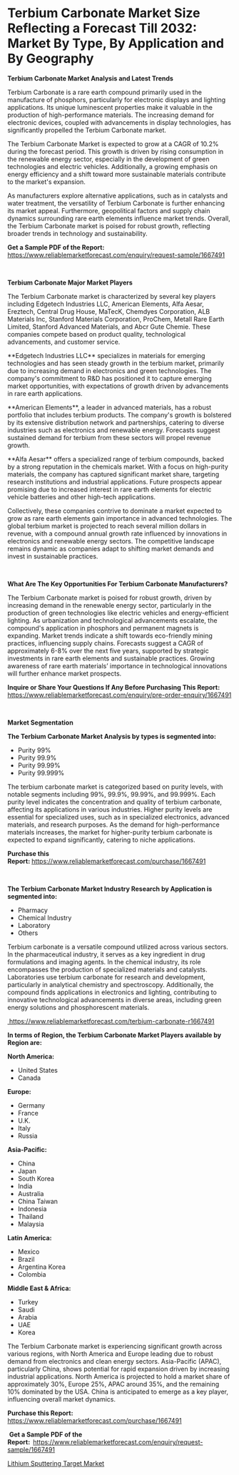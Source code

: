 <p><h1>Terbium Carbonate Market Size Reflecting a Forecast Till 2032: Market By Type, By Application and By Geography</h1></p><p><strong>Terbium Carbonate Market Analysis and Latest Trends</strong></p>
<p><p>Terbium Carbonate is a rare earth compound primarily used in the manufacture of phosphors, particularly for electronic displays and lighting applications. Its unique luminescent properties make it valuable in the production of high-performance materials. The increasing demand for electronic devices, coupled with advancements in display technologies, has significantly propelled the Terbium Carbonate market.</p><p>The Terbium Carbonate Market is expected to grow at a CAGR of 10.2% during the forecast period. This growth is driven by rising consumption in the renewable energy sector, especially in the development of green technologies and electric vehicles. Additionally, a growing emphasis on energy efficiency and a shift toward more sustainable materials contribute to the market's expansion. </p><p>As manufacturers explore alternative applications, such as in catalysts and water treatment, the versatility of Terbium Carbonate is further enhancing its market appeal. Furthermore, geopolitical factors and supply chain dynamics surrounding rare earth elements influence market trends. Overall, the Terbium Carbonate market is poised for robust growth, reflecting broader trends in technology and sustainability.</p></p>
<p><strong>Get a Sample PDF of the Report:&nbsp;</strong> <a href="https://www.reliablemarketforecast.com/enquiry/request-sample/1667491?utm_campaign=2324&utm_medium=2&utm_source=Github&utm_content=ia&utm_term=07032025&utm_id=terbium-carbonate">https://www.reliablemarketforecast.com/enquiry/request-sample/1667491</a></p>
<p>&nbsp;</p>
<p><strong>Terbium Carbonate Major Market Players</strong></p>
<p><p>The Terbium Carbonate market is characterized by several key players including Edgetech Industries LLC, American Elements, Alfa Aesar, Ereztech, Central Drug House, MaTecK, Chemdyes Corporation, ALB Materials Inc, Stanford Materials Corporation, ProChem, Metall Rare Earth Limited, Stanford Advanced Materials, and Abcr Gute Chemie. These companies compete based on product quality, technological advancements, and customer service.</p><p>**Edgetech Industries LLC** specializes in materials for emerging technologies and has seen steady growth in the terbium market, primarily due to increasing demand in electronics and green technologies. The company's commitment to R&D has positioned it to capture emerging market opportunities, with expectations of growth driven by advancements in rare earth applications.</p><p>**American Elements**, a leader in advanced materials, has a robust portfolio that includes terbium products. The company's growth is bolstered by its extensive distribution network and partnerships, catering to diverse industries such as electronics and renewable energy. Forecasts suggest sustained demand for terbium from these sectors will propel revenue growth.</p><p>**Alfa Aesar** offers a specialized range of terbium compounds, backed by a strong reputation in the chemicals market. With a focus on high-purity materials, the company has captured significant market share, targeting research institutions and industrial applications. Future prospects appear promising due to increased interest in rare earth elements for electric vehicle batteries and other high-tech applications.</p><p>Collectively, these companies contrive to dominate a market expected to grow as rare earth elements gain importance in advanced technologies. The global terbium market is projected to reach several million dollars in revenue, with a compound annual growth rate influenced by innovations in electronics and renewable energy sectors. The competitive landscape remains dynamic as companies adapt to shifting market demands and invest in sustainable practices.</p></p>
<p>&nbsp;</p>
<p><strong>What Are The Key Opportunities For Terbium Carbonate Manufacturers?</strong></p>
<p><p>The Terbium Carbonate market is poised for robust growth, driven by increasing demand in the renewable energy sector, particularly in the production of green technologies like electric vehicles and energy-efficient lighting. As urbanization and technological advancements escalate, the compound's application in phosphors and permanent magnets is expanding. Market trends indicate a shift towards eco-friendly mining practices, influencing supply chains. Forecasts suggest a CAGR of approximately 6-8% over the next five years, supported by strategic investments in rare earth elements and sustainable practices. Growing awareness of rare earth materials’ importance in technological innovations will further enhance market prospects.</p></p>
<p><strong>Inquire or Share Your Questions If Any Before Purchasing This Report:</strong> <a href="https://www.reliablemarketforecast.com/enquiry/pre-order-enquiry/1667491?utm_campaign=2324&utm_medium=2&utm_source=Github&utm_content=ia&utm_term=07032025&utm_id=terbium-carbonate">https://www.reliablemarketforecast.com/enquiry/pre-order-enquiry/1667491</a></p>
<p>&nbsp;</p>
<p><strong>Market Segmentation</strong></p>
<p><strong>The Terbium Carbonate Market Analysis by types is segmented into:</strong></p>
<p><ul><li>Purity 99%</li><li>Purity 99.9%</li><li>Purity 99.99%</li><li>Purity 99.999%</li></ul></p>
<p><p>The terbium carbonate market is categorized based on purity levels, with notable segments including 99%, 99.9%, 99.99%, and 99.999%. Each purity level indicates the concentration and quality of terbium carbonate, affecting its applications in various industries. Higher purity levels are essential for specialized uses, such as in specialized electronics, advanced materials, and research purposes. As the demand for high-performance materials increases, the market for higher-purity terbium carbonate is expected to expand significantly, catering to niche applications.</p></p>
<p><strong>Purchase this Report:&nbsp;</strong><a href="https://www.reliablemarketforecast.com/purchase/1667491?utm_campaign=2324&utm_medium=2&utm_source=Github&utm_content=ia&utm_term=07032025&utm_id=terbium-carbonate">https://www.reliablemarketforecast.com/purchase/1667491</a></p>
<p>&nbsp;</p>
<p><strong>The Terbium Carbonate Market Industry Research by Application is segmented into:</strong></p>
<p><ul><li>Pharmacy</li><li>Chemical Industry</li><li>Laboratory</li><li>Others</li></ul></p>
<p><p>Terbium carbonate is a versatile compound utilized across various sectors. In the pharmaceutical industry, it serves as a key ingredient in drug formulations and imaging agents. In the chemical industry, its role encompasses the production of specialized materials and catalysts. Laboratories use terbium carbonate for research and development, particularly in analytical chemistry and spectroscopy. Additionally, the compound finds applications in electronics and lighting, contributing to innovative technological advancements in diverse areas, including green energy solutions and phosphorescent materials.</p></p>
<p><a href="https://www.reliablemarketforecast.com/terbium-carbonate-r1667491?utm_campaign=2324&utm_medium=2&utm_source=Github&utm_content=ia&utm_term=07032025&utm_id=terbium-carbonate">&nbsp;https://www.reliablemarketforecast.com/terbium-carbonate-r1667491</a></p>
<p><strong>In terms of Region, the Terbium Carbonate Market Players available by Region are:</strong></p>
<p>
    <p> <strong> North America: </strong>
        <ul>
            <li>United States</li>
            <li>Canada</li>
        </ul>
        </p> 
    <p> <strong> Europe: </strong>
        <ul>
            <li>Germany</li>
            <li>France</li>
            <li>U.K.</li>
            <li>Italy</li>
            <li>Russia</li>
        </ul>
        </p> 
    <p> <strong> Asia-Pacific: </strong>
        <ul>
            <li>China</li>
            <li>Japan</li>
            <li>South Korea</li>
            <li>India</li>
            <li>Australia</li>
            <li>China Taiwan</li>
            <li>Indonesia</li>
            <li>Thailand</li>
            <li>Malaysia</li>
        </ul>
        </p> 
    <p> <strong> Latin America: </strong>
        <ul>
            <li>Mexico</li>
            <li>Brazil</li>
            <li>Argentina Korea</li>
            <li>Colombia</li>
        </ul>
        </p> 
    <p> <strong> Middle East & Africa: </strong>
        <ul>
            <li>Turkey</li>
            <li>Saudi</li>
            <li>Arabia</li>
            <li>UAE</li>
            <li>Korea</li>
        </ul>
    </p>
    </p>
<p><p>The Terbium Carbonate market is experiencing significant growth across various regions, with North America and Europe leading due to robust demand from electronics and clean energy sectors. Asia-Pacific (APAC), particularly China, shows potential for rapid expansion driven by increasing industrial applications. North America is projected to hold a market share of approximately 30%, Europe 25%, APAC around 35%, and the remaining 10% dominated by the USA. China is anticipated to emerge as a key player, influencing overall market dynamics.</p></p>
<p><strong>Purchase this Report: </strong><a href="https://www.reliablemarketforecast.com/purchase/1667491?utm_campaign=2324&utm_medium=2&utm_source=Github&utm_content=ia&utm_term=07032025&utm_id=terbium-carbonate">https://www.reliablemarketforecast.com/purchase/1667491</a></p>
<p>&nbsp;<strong>Get a Sample PDF of the Report:&nbsp;&nbsp;</strong><a href="https://www.reliablemarketforecast.com/enquiry/request-sample/1667491?utm_campaign=2324&utm_medium=2&utm_source=Github&utm_content=ia&utm_term=07032025&utm_id=terbium-carbonate">https://www.reliablemarketforecast.com/enquiry/request-sample/1667491</a></p>
<p><strong></strong></p>
<p><p><a href="https://github.com/kbollin866/Market-Research-Report-List-1/blob/main/lithium-sputtering-target-market.md?utm_campaign=2324&utm_medium=2&utm_source=Github&utm_content=ia&utm_term=07032025&utm_id=terbium-carbonate">Lithium Sputtering Target Market</a></p></p>